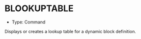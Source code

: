 # BLOOKUPTABLE

- Type: Command

Displays or creates a lookup table for a dynamic block definition.
